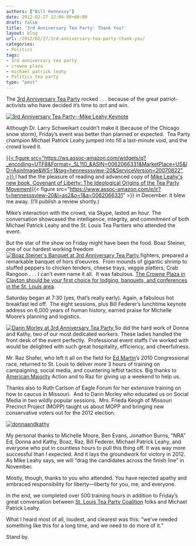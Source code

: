 ```yaml
---
authors: ["Bill Hennessy"]
date: 2012-02-27 12:04:00+00:00
draft: false
title: '3rd Anniversary Tea Party: Thank You!'
layout: blog
url: /2012/02/27/3rd-anniversary-tea-party-thank-you/
categories:
- Politics
tags:
- 3rd anniversary tea party
- crowne plaza
- michael patrick leahy
- Politics tea party
type: "post"
---
```


The [3rd Anniversary Tea Party](https://3rdanniversaryteaparty.eventbrite.com/) rocked . . . because of the great patriot-activists who have decided it’s time to _act_ and win.

[![3rd Anniversary Tea Party--Mike Leahy Keynote](https://hennessysview.com/wp-content/uploads/2012/02/IMG_1402_thumb.jpg)
](https://hennessysview.com/wp-content/uploads/2012/02/IMG_1402.jpg)

Although Dr. Larry Schweikart couldn’t make it (because of the Chicago snow storm), Friday’s event was better than planned or expected.  Tea Party champion Michael Patrick Leahy jumped into fill a last-minute void, and the crowd loved it.

[{{< figure src="https://ws.assoc-amazon.com/widgets/q?_encoding=UTF8&Format=_SL110_&ASIN=0062066331&MarketPlace=US&ID=AsinImage&WS=1&tag=hennesssview-20&ServiceVersion=20070822" >}}
](https://www.amazon.com/gp/product/0062066331/ref=as_li_ss_il?ie=UTF8&tag=hennesssview-20&linkCode=as2&camp=1789&creative=390957&creativeASIN=0062066331)I had the the pleasure of reading and advanced copy of [Mike Leahy's new book, Covenant of Liberty: The Ideological Origins of the Tea Party Movement](https://www.amazon.com/gp/product/0062066331/ref=as_li_ss_tl?ie=UTF8&tag=hennesssview-20&linkCode=as2&camp=1789&creative=390957&creativeASIN=0062066331){{< figure src="https://www.assoc-amazon.com/e/ir?t=hennesssview-20&l=as2&o=1&a=0062066331" >}}
in December. It blew me away. (I’ll publish a review shortly.)

Mike’s interaction with the crowd, via Skype, lasted an hour. The conversation showcased the intelligence, integrity, and commitment of both Michael Patrick Leahy and the St. Louis Tea Partiers who attended the event.

But the star of the show on Friday might have been the food. Boaz Steiner, one of our hardest working freedom [![Boaz Steiner's Banquet at 3rd Anniversary Tea Party](https://hennessysview.com/wp-content/uploads/2012/02/IMG_1407_thumb.jpg)
](https://hennessysview.com/wp-content/uploads/2012/02/IMG_1407.jpg)fighters, prepared a remarkable banquet of hors d’oeuvres.  From mounds of gigantic shrimp to stuffed peppers to chicken tenders, cheese trays, veggie platters, Crab Rangoon . . . I can’t even name it all.  It was fabulous. [The Crowne Plaza in Clayton should be your first choice for lodging, banquets, and conferences in the St. Louis area](https://www.cpclayton.com/).

Saturday began at 7:30 (yes, that’s really early). Again, a fabulous hot breakfast led off.  The eight sessions, plus Bill Federer’s lunchtime keynote address on 6,000 years of human history, earned praise for Michelle Moore’s planning and logistics.

[![Darin Morley at 3rd Anniversary Tea Party](https://hennessysview.com/wp-content/uploads/2012/02/IMG_1400_thumb.jpg)
](https://hennessysview.com/wp-content/uploads/2012/02/IMG_1400.jpg)So did the hard work of Donna and Kathy, two of our most dedicated workers. These ladies handled the front desk of the event perfectly.  Professional event staffs I’ve worked with would be delighted with such great hospitality, efficiency, and cheerfulness.

Mr. Raz Shafer, who left it all on the field for [Ed Martin](https://edmartinformissouri.com/)’s 2010 Congressional race, returned to St. Louis to deliver more 3 hours of training on campaigning, social media, and countering leftist tactics. Big thanks to [American Majority](https://americanmajority.org/) Action and to Raz for giving up a weekend to help us.

Thanks also to Ruth Carlson of Eagle Forum for her extensive training on how to caucus in Missouri.  And to Darin Morley who educated us on Social Media in two wildly popular sessions.  Mrs. Frieda Keogh of Missouri Precinct Project (MOPP) taught us about MOPP and bringing new  conservative voters out for the 2012 election.

[![donnaandkathy](https://hennessysview.com/wp-content/uploads/2012/02/donnaandkathy_thumb.jpg)
](https://hennessysview.com/wp-content/uploads/2012/02/donnaandkathy.jpg)

My personal thanks to Michelle Moore, Ben Evans, Jonathon Burns, “NRA” Ed, Donna and Kathy, Boaz, Raz, Bill Federer, Michael Patrick Leahy, and everyone who put in countless hours to pull this thing off. It was way more successful than I expected. And it lays the groundwork for victory in 2012. As Mike Leahy says, we will “drag the candidates across the finish line” in November.

Mostly, though, thanks to you who attended. You have rejected apathy and embraced responsibility for liberty—liberty for you, me, and everyone.

In the end, we completed over 500 training hours in addition to Friday’s great conversation between [St. Louis Tea Party Coalition](https://stlouisteaparty.com) folks and Michael Patrick Leahy.

What I heard most of all, loudest, and clearest was this: “we’ve needed something like this for a long time, and we need to do more of it.”

Stand by.
